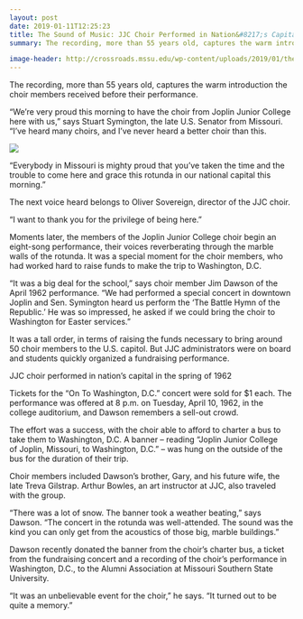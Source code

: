 ```yaml
---
layout: post
date: 2019-01-11T12:25:23
title: The Sound of Music: JJC Choir Performed in Nation&#8217;s Capital in the Spring of 1962
summary: The recording, more than 55 years old, captures the warm introduction the choir members received before their performance. “We’re very proud &#8230;

image-header: http://crossroads.mssu.edu/wp-content/uploads/2019/01/thesoundofmusic.jpg
---
```

The recording, more than 55 years old, captures the warm introduction the choir members received before their performance.

“We’re very proud this morning to have the choir from Joplin Junior College here with us,” says Stuart Symington, the late U.S. Senator from Missouri. “I’ve heard many choirs, and I’ve never heard a better choir than this.

![](http://crossroads.mssu.edu/wp-content/uploads/2019/01/Choir2-935x1024.jpg)

“Everybody in Missouri is mighty proud that you’ve taken the time and the trouble to come here and grace this rotunda in our national capital this morning.”

The next voice heard belongs to Oliver Sovereign, director of the JJC choir.

“I want to thank you for the privilege of being here.”

Moments later, the members of the Joplin Junior College choir begin an eight-song performance, their voices reverberating through the marble walls of the rotunda. It was a special moment for the choir members, who had worked hard to raise funds to make the trip to Washington, D.C.

“It was a big deal for the school,” says choir member Jim Dawson of the April 1962 performance. “We had performed a special concert in downtown Joplin and Sen. Symington heard us perform the ‘The Battle Hymn of the Republic.’ He was so impressed, he asked if we could bring the choir to Washington for Easter services.”

It was a tall order, in terms of raising the funds necessary to bring around 50 choir members to the U.S. capitol. But JJC administrators were on board and students quickly organized a fundraising performance.

JJC choir performed in nation’s capital in the spring of 1962

Tickets for the “On To Washington, D.C.” concert were sold for $1 each. The performance was offered at 8 p.m. on Tuesday, April 10, 1962, in the college auditorium, and Dawson remembers a sell-out crowd.

The effort was a success, with the choir able to afford to charter a bus to take them to Washington, D.C. A banner – reading “Joplin Junior College of Joplin, Missouri, to Washington, D.C.” – was hung on the outside of the bus for the duration of their trip.

Choir members included Dawson’s brother, Gary, and his future wife, the late Treva Gilstrap. Arthur Bowles, an art instructor at JJC, also traveled with the group.

“There was a lot of snow. The banner took a weather beating,” says Dawson. “The concert in the rotunda was well-attended. The sound was the kind you can only get from the acoustics of those big, marble buildings.”

Dawson recently donated the banner from the choir’s charter bus, a ticket from the fundraising concert and a recording of the choir’s performance in Washington, D.C., to the Alumni Association at Missouri Southern State University.

“It was an unbelievable event for the choir,” he says. “It turned out to be quite a memory.”
